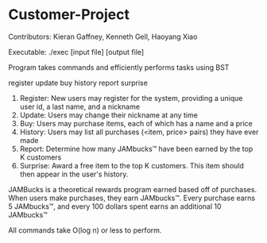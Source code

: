 # Customer-Project

Contributors: Kieran Gaffney, Kenneth Gell, Haoyang Xiao

Executable: ./exec [input file] [output file]

Program takes commands and efficiently performs tasks using BST

register <userid> <lastname> <nickname>
update <userid> <nickname>
buy <userid> <item> <price>
history <userid>
report <howmany>
surprise <howmany> <item> <price>

1. Register: New users may register for the system, providing a unique user id, a last name, and a nickname
2. Update: Users may change their nickname at any time
3. Buy: Users may purchase items, each of which has a name and a price
4. History: Users may list all purchases (<item, price> pairs) they have ever made
5. Report: Determine how many JAMbucks™ have been earned by the top K customers
6. Surprise: Award a free item to the top K customers. This item should then appear in the user's history.

JAMBucks is a theoretical rewards program earned based off of purchases. When users make purchases, they earn JAMbucks™. Every purchase earns 5 JAMbucks™, and every
100 dollars spent earns an additional 10 JAMbucks™

All commands take O(log n) or less to perform.
